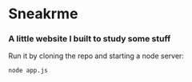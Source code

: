 # Sneakrme
### A little website I built to study some stuff

Run it by cloning the repo and starting a node server:

`node app.js` 
